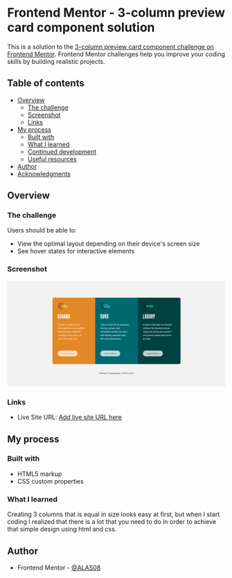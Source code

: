 # Frontend Mentor - 3-column preview card component solution

This is a solution to the [3-column preview card component challenge on Frontend Mentor](https://www.frontendmentor.io/challenges/3column-preview-card-component-pH92eAR2-). Frontend Mentor challenges help you improve your coding skills by building realistic projects. 

## Table of contents

- [Overview](#overview)
  - [The challenge](#the-challenge)
  - [Screenshot](#screenshot)
  - [Links](#links)
- [My process](#my-process)
  - [Built with](#built-with)
  - [What I learned](#what-i-learned)
  - [Continued development](#continued-development)
  - [Useful resources](#useful-resources)
- [Author](#author)
- [Acknowledgments](#acknowledgments)


## Overview

### The challenge

Users should be able to:

- View the optimal layout depending on their device's screen size
- See hover states for interactive elements

### Screenshot

![SCREENSHOT](/3-column-preview-card-component-main/Screenshot%20.png)

### Links

- Live Site URL: [Add live site URL here](https://your-live-site-url.com)

## My process

### Built with

- HTML5 markup
- CSS custom properties

### What I learned

Creating 3 columns that is equal in size looks easy at first, but when I start coding I realized that there is a lot that you need to do in order to achieve that simple design using html and css. 


## Author

- Frontend Mentor - [@ALAS08](https://www.frontendmentor.io/profile/ALAS08)

